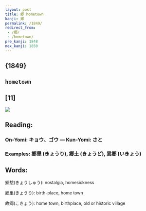 ```yaml
---
layout: post
title: 郷 hometown
kanji: 郷
permalink: /1849/
redirect_from:
 - /郷/
 - /hometown/
pre_kanji: 1848
nex_kanji: 1850
---
```


## {1849}

## `hometown`

## [11]

<div class="stroke"><img src="E983B7.png" /></div>

## Reading:

### On-Yomi: キョウ、ゴウ &mdash; Kun-Yomi: さと

### Examples: 郷里 (きょうり), 郷土 (きょうど), 異郷 (いきょう)

## Words:

郷愁(きょうしゅう): nostalgia, homesickness

郷里(きょうり): birth-place, home town

故郷(こきょう): home town, birthplace, old or historic village
